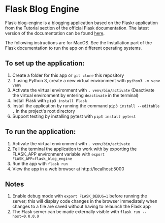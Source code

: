 # Flask Blog Engine

Flask-blog-engine is a blogging application based on the Flaskr application from the Tutorial section of the official Flask documentation. The latest version of the documentation can be found [here](http://flask.pocoo.org/docs/latest/).

The following instructions are for MacOS. See the Installation part of the Flask documentation to run the app on different operating systems.

## To set up the application:
1. Create a folder for this app or `git clone` this repository
2. If using Python 3, create a new virtual environment with `python3 -m venv venv`
3. Activate the virtual environment with `. venv/bin/activate` (Deactivate the virtual environment by entering `deactivate` in the terminal)
4. Install Flask with `pip3 install Flask`
5. Install the application by running the command `pip3 install --editable .` in the project's root directory
6. Support testing by installing pytest with `pip3 install pytest`

## To run the application:
1. Activate the virtual environment with `. venv/bin/activate`
2. Tell the terminal the application to work with by exporting the FLASK_APP environment variable with `export FLASK_APP=flask_blog_engine`
3. Run the app with `flask run`
4. View the app in a web browser at http://localhost:5000

## Notes
1. Enable debug mode with `export FLASK_DEBUG=1` before running the server; this will display code changes in the browser immediately when changes to a file are saved without having to relaunch the Flask app
2. The Flask server can be made externally visible with `flask run --host=0.0.0.0`
